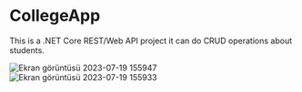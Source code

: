 # CollegeApp

This is a .NET Core REST/Web API project it can do CRUD operations about students.



![Ekran görüntüsü 2023-07-19 155947](https://github.com/BarisBeytur/.NET_Core_WebAPI-CollegeApp/assets/77030797/acf8be24-8fb5-4378-84e8-65613736c818)
![Ekran görüntüsü 2023-07-19 155933](https://github.com/BarisBeytur/.NET_Core_WebAPI-CollegeApp/assets/77030797/8ccc44c6-fe11-4bf6-bd58-0889bc1143e2)
